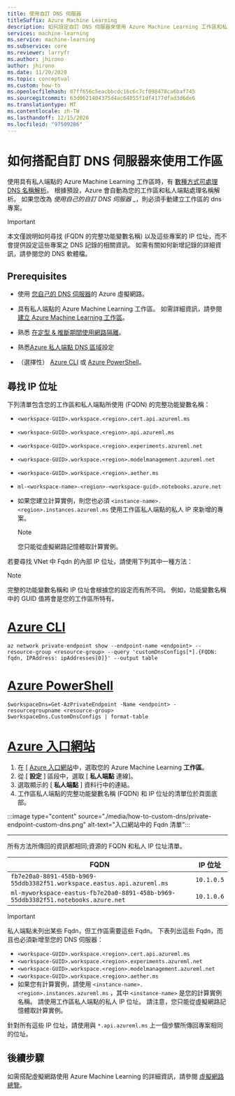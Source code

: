 ```yaml
---
title: 使用自訂 DNS 伺服器
titleSuffix: Azure Machine Learning
description: 如何設定自訂 DNS 伺服器來使用 Azure Machine Learning 工作區和私人端點。
services: machine-learning
ms.service: machine-learning
ms.subservice: core
ms.reviewer: larryfr
ms.author: jhirono
author: jhirono
ms.date: 11/20/2020
ms.topic: conceptual
ms.custom: how-to
ms.openlocfilehash: 07ff656c5eacbbcdc16c6c7cf098478ca6baf745
ms.sourcegitcommit: 63d0621404375d4ac64055f1df4177dfad3d6de6
ms.translationtype: MT
ms.contentlocale: zh-TW
ms.lasthandoff: 12/15/2020
ms.locfileid: "97509286"
---
```

# <a name="how-to-use-your-workspace-with-a-custom-dns-server"></a>如何搭配自訂 DNS 伺服器來使用工作區

使用具有私人端點的 Azure Machine Learning 工作區時，有 [數種方式可處理 DNS 名稱解析](../private-link/private-endpoint-dns.md)。 根據預設，Azure 會自動為您的工作區和私人端點處理名稱解析。 如果您改為 _使用自己的自訂 DNS 伺服器_ _，則必須手動建立工作區的 dns 專案。

> [!IMPORTANT]
> 本文僅說明如何尋找 (FQDN 的完整功能變數名稱) 以及這些專案的 IP 位址，而不會提供設定這些專案之 DNS 記錄的相關資訊。 如需有關如何新增記錄的詳細資訊，請參閱您的 DNS 軟體檔。

## <a name="prerequisites"></a>Prerequisites

- 使用 [您自己的 DNS 伺服器](../virtual-network/virtual-networks-name-resolution-for-vms-and-role-instances.md#name-resolution-that-uses-your-own-dns-server)的 Azure 虛擬網路。

- 具有私人端點的 Azure Machine Learning 工作區。 如需詳細資訊，請參閱 [建立 Azure Machine Learning 工作區](how-to-manage-workspace.md)。

- 熟悉 [在定型 & 推斷期間使用網路隔離](./how-to-network-security-overview.md)。

- 熟悉[Azure 私人端點 DNS 區域](../private-link/private-endpoint-dns.md)設定

- （選擇性） [Azure CLI](/cli/azure/install-azure-cli) 或 [Azure PowerShell](/powershell/azure/install-az-ps)。

## <a name="find-the-ip-addresses"></a>尋找 IP 位址

下列清單包含您的工作區和私人端點所使用 (FQDN) 的完整功能變數名稱：

* `<workspace-GUID>.workspace.<region>.cert.api.azureml.ms`
* `<workspace-GUID>.workspace.<region>.api.azureml.ms`
* `<workspace-GUID>.workspace.<region>.experiments.azureml.net`
* `<workspace-GUID>.workspace.<region>.modelmanagement.azureml.net`
* `<workspace-GUID>.workspace.<region>.aether.ms`
* `ml-<workspace-name>-<region>-<workspace-guid>.notebooks.azure.net`
* 如果您建立計算實例，則您也必須 `<instance-name>.<region>.instances.azureml.ms` 使用工作區私人端點的私人 IP 來新增的專案。

    > [!NOTE]
    > 您只能從虛擬網路記憶體取計算實例。

若要尋找 VNet 中 Fqdn 的內部 IP 位址，請使用下列其中一種方法：

> [!NOTE]
> 完整的功能變數名稱和 IP 位址會根據您的設定而有所不同。 例如，功能變數名稱中的 GUID 值將會是您的工作區所特有。

# <a name="azure-cli"></a>[Azure CLI](#tab/azure-cli)

```azurecli
az network private-endpoint show --endpoint-name <endpoint> --resource-group <resource-group> --query 'customDnsConfigs[*].{FQDN: fqdn, IPAddress: ipAddresses[0]}' --output table
```

# <a name="azure-powershell"></a>[Azure PowerShell](#tab/azure-powershell)

```azurepowershell
$workspaceDns=Get-AzPrivateEndpoint -Name <endpoint> -resourcegroupname <resource-group>
$workspaceDns.CustomDnsConfigs | format-table
```

# <a name="azure-portal"></a>[Azure 入口網站](#tab/azure-portal)

1. 在 [ [Azure 入口網站](https://portal.azure.com)中，選取您的 Azure Machine Learning __工作區__。
1. 從 [ __設定__ ] 區段中，選取 [ __私人端點__ 連線]。
1. 選取顯示的 [ __私人端點__ ] 資料行中的連結。
1. 工作區私人端點的完整功能變數名稱 (FQDN) 和 IP 位址的清單位於頁面底部。

:::image type="content" source="./media/how-to-custom-dns/private-endpoint-custom-dns.png" alt-text="入口網站中的 Fqdn 清單":::

---

所有方法所傳回的資訊都相同;資源的 FQDN 和私人 IP 位址清單。

| FQDN | IP 位址 |
| ----- | ----- |
| `fb7e20a0-8891-458b-b969-55ddb3382f51.workspace.eastus.api.azureml.ms` | `10.1.0.5` |
| `ml-myworkspace-eastus-fb7e20a0-8891-458b-b969-55ddb3382f51.notebooks.azure.net` | `10.1.0.6` |

> [!IMPORTANT]
> 私人端點未列出某些 Fqdn，但工作區需要這些 Fqdn。 下表列出這些 Fqdn，而且也必須新增至您的 DNS 伺服器：
>
> * `<workspace-GUID>.workspace.<region>.cert.api.azureml.ms`
> * `<workspace-GUID>.workspace.<region>.experiments.azureml.net`
> * `<workspace-GUID>.workspace.<region>.modelmanagement.azureml.net`
> * `<workspace-GUID>.workspace.<region>.aether.ms`
> * 如果您有計算實例，請使用 `<instance-name>.<region>.instances.azureml.ms` ，其中 `<instance-name>` 是您的計算實例名稱。 請使用工作區私人端點的私人 IP 位址。 請注意，您只能從虛擬網路記憶體取計算實例。
>
> 針對所有這些 IP 位址，請使用與 `*.api.azureml.ms` 上一個步驟所傳回專案相同的位址。

## <a name="next-steps"></a>後續步驟

如需搭配虛擬網路使用 Azure Machine Learning 的詳細資訊，請參閱 [虛擬網路總覽](how-to-network-security-overview.md)。
